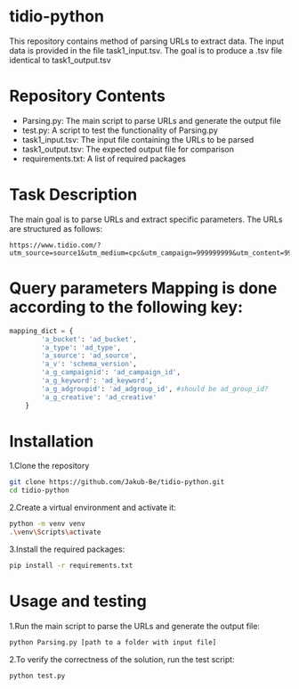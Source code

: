 # tidio-python

This repository contains method of parsing URLs to extract data. The input data is provided in the file task1_input.tsv. The goal is to produce a .tsv file identical to task1_output.tsv

# Repository Contents
- Parsing.py: The main script to parse URLs and generate the output file
- test.py: A script to test the functionality of Parsing.py
- task1_input.tsv: The input file containing the URLs to be parsed
- task1_output.tsv: The expected output file for comparison
- requirements.txt: A list of required packages

# Task Description
The main goal is to parse URLs and extract specific parameters. The URLs are structured as follows:
```
https://www.tidio.com/?utm_source=source1&utm_medium=cpc&utm_campaign=999999999&utm_content=9999999utm_term=+fake_term+chat&a_bucket=bucket1&a_type=type1&a_source=source1&a_v=2&a_g_campaignid=999999999&a_g_keyword=+fake_term&a_g_adgroupid=999999999&a_g_creative=999999999
```

# Query parameters Mapping is done according to the following key:
```python
mapping_dict = {
        'a_bucket': 'ad_bucket',
        'a_type': 'ad_type',
        'a_source': 'ad_source',
        'a_v': 'schema_version',
        'a_g_campaignid': 'ad_campaign_id',
        'a_g_keyword': 'ad_keyword',
        'a_g_adgroupid': 'ad_adgroup_id', #should be ad_group_id?
        'a_g_creative': 'ad_creative'
    }
```

# Installation

1.Clone the repository
```bash
git clone https://github.com/Jakub-Be/tidio-python.git
cd tidio-python
```

2.Create a virtual environment and activate it:
```bash
python -m venv venv
.\venv\Scripts\activate
```

3.Install the required packages:
```bash
pip install -r requirements.txt
```

# Usage and testing

1.Run the main script to parse the URLs and generate the output file:
```bash
python Parsing.py [path to a folder with input file]
```

2.To verify the correctness of the solution, run the test script:
```bash
python test.py
```


